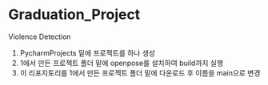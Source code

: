 # Graduation_Project
Violence Detection

1. PycharmProjects 밑에 프로젝트를 하나 생성
2. 1에서 만든 프로젝트 폴더 밑에 openpose를 설치하여 build까지 실행
3. 이 리포지토리를 1에서 만든 프로젝트 폴더 밑에 다운로드 후 이름을 main으로 변경
